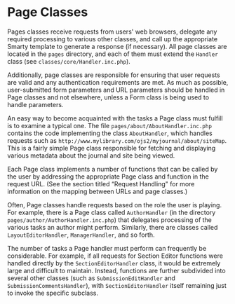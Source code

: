 # Page Classes

Pages classes receive requests from users' web browsers, delegate any required processing to various other classes, and call up the appropriate Smarty template to generate a response (if necessary). All page classes are located in the `pages` directory, and each of them must extend the `Handler` class (see `classes/core/Handler.inc.php`).

Additionally, page classes are responsible for ensuring that user requests are valid and any authentication requirements are met. As much as possible, user-submitted form parameters and URL parameters should be handled in Page classes and not elsewhere, unless a Form class is being used to handle parameters.

An easy way to become acquainted with the tasks a Page class must fulfill is to examine a typical one. The file `pages/about/AboutHandler.inc.php` contains the code implementing the class `AboutHandler`, which handles requests such as `http://www.mylibrary.com/ojs2/myjournal/about/siteMap`. This is a fairly simple Page class responsible for fetching and displaying various metadata about the journal and site being viewed.

Each Page class implements a number of functions that can be called by the user by addressing the appropriate Page class and function in the request URL. (See the section titled “Request Handling" for more information on the mapping between URLs and page classes.)

Often, Page classes handle requests based on the role the user is playing. For example, there is a Page class called `AuthorHandler` (in the directory `pages/author/AuthorHandler.inc.php`) that delegates processing of the various tasks an author might perform. Similarly, there are classes called `LayoutEditorHandler`, `ManagerHandler`, and so forth.

The number of tasks a Page handler must perform can frequently be considerable. For example, if all requests for Section Editor functions were handled directly by the `SectionEditorHandler` class, it would be extremely large and difficult to maintain. Instead, functions are further subdivided into several other classes (such as `SubmissionEditHandler` and `SubmissionCommentsHandler`), with `SectionEditorHandler` itself remaining just to invoke the specific subclass.

